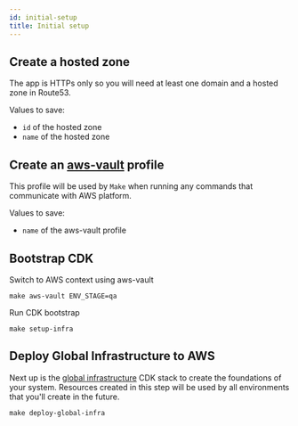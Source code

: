 ```yaml
---
id: initial-setup
title: Initial setup
---
```


## Create a hosted zone

The app is HTTPs only so you will need at least one domain and a hosted zone in Route53.

Values to save:

- `id` of the hosted zone
- `name` of the hosted zone

## Create an [aws-vault](https://github.com/99designs/aws-vault) profile

This profile will be used by `Make` when running any commands that communicate with AWS platform.

Values to save:

- `name` of the aws-vault profile

## Bootstrap CDK

Switch to AWS context using aws-vault

```shell
make aws-vault ENV_STAGE=qa
```

Run CDK bootstrap

```shell
make setup-infra
```

## Deploy Global Infrastructure to AWS

Next up is the [global infrastructure](./infrastructure-components.md#global-infrastructure) CDK stack to create
the foundations of your system. Resources created in this step will be used by all environments that you'll create in the
future.

```shell
make deploy-global-infra
```
